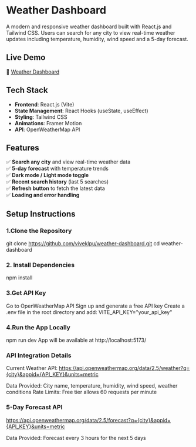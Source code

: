 # Weather Dashboard  

A modern and responsive weather dashboard built with React.js and Tailwind CSS. Users can search for any city to view real-time weather updates including temperature, humidity, wind speed and a 5-day forecast.  

##  Live Demo  
🔗 [Weather Dashboard](https://viveklpu.github.io/weather-dashboard/)  

## Tech Stack  
- **Frontend**: React.js (Vite)  
- **State Management**: React Hooks (useState, useEffect)  
- **Styling**: Tailwind CSS  
- **Animations**: Framer Motion  
- **API**: OpenWeatherMap API  

## Features  
✅ **Search any city** and view real-time weather data  
✅ **5-day forecast** with temperature trends  
✅ **Dark mode / Light mode toggle**  
✅ **Recent search history** (last 5 searches)  
✅ **Refresh button** to fetch the latest data  
✅ **Loading and error handling**  

## Setup Instructions  

### 1.Clone the Repository  
git clone https://github.com/viveklpu/weather-dashboard.git
cd weather-dashboard

### 2. Install Dependencies
npm install

### 3.Get API Key
Go to OpenWeatherMap API
Sign up and generate a free API key
Create a .env file in the root directory and add:
VITE_API_KEY="your_api_key"

### 4.Run the App Locally
npm run dev
App will be available at http://localhost:5173/

### API Integration Details
Current Weather API:
https://api.openweathermap.org/data/2.5/weather?q={city}&appid={API_KEY}&units=metric

Data Provided: City name, temperature, humidity, wind speed, weather conditions
Rate Limits: Free tier allows 60 requests per minute

### 5-Day Forecast API
https://api.openweathermap.org/data/2.5/forecast?q={city}&appid={API_KEY}&units=metric

Data Provided: Forecast every 3 hours for the next 5 days




